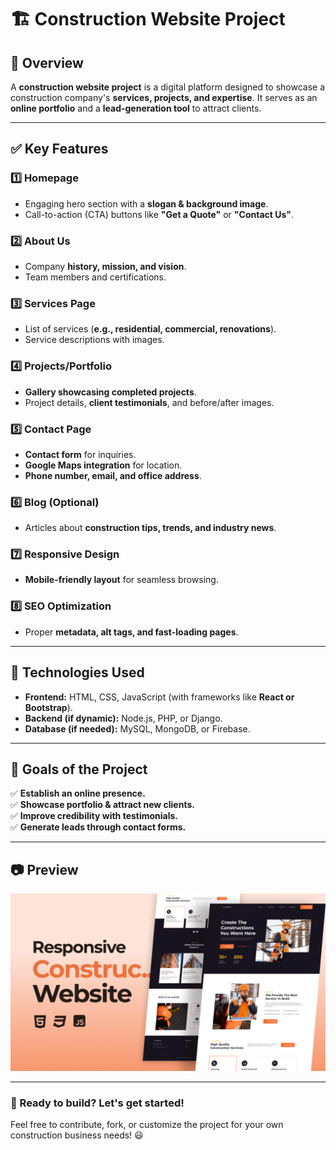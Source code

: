 # 🏗️ Construction Website Project

## 📌 Overview
A **construction website project** is a digital platform designed to showcase a construction company's **services, projects, and expertise**. It serves as an **online portfolio** and a **lead-generation tool** to attract clients.

---

## ✅ Key Features

### 1️⃣ Homepage
- Engaging hero section with a **slogan & background image**.
- Call-to-action (CTA) buttons like **"Get a Quote"** or **"Contact Us"**.

### 2️⃣ About Us
- Company **history, mission, and vision**.
- Team members and certifications.

### 3️⃣ Services Page
- List of services (**e.g., residential, commercial, renovations**).
- Service descriptions with images.

### 4️⃣ Projects/Portfolio
- **Gallery showcasing completed projects**.
- Project details, **client testimonials**, and before/after images.

### 5️⃣ Contact Page
- **Contact form** for inquiries.
- **Google Maps integration** for location.
- **Phone number, email, and office address**.

### 6️⃣ Blog (Optional)
- Articles about **construction tips, trends, and industry news**.

### 7️⃣ Responsive Design
- **Mobile-friendly layout** for seamless browsing.

### 8️⃣ SEO Optimization
- Proper **metadata, alt tags, and fast-loading pages**.

---

## 📌 Technologies Used
- **Frontend:** HTML, CSS, JavaScript (with frameworks like **React or Bootstrap**).
- **Backend (if dynamic):** Node.js, PHP, or Django.
- **Database (if needed):** MySQL, MongoDB, or Firebase.

---

## 🎯 Goals of the Project
✅ **Establish an online presence.**  
✅ **Showcase portfolio & attract new clients.**  
✅ **Improve credibility with testimonials.**  
✅ **Generate leads through contact forms.**  

---

## 📷 Preview
![preview img](/preview.png)

---

### 🚀 Ready to build? Let's get started!

Feel free to contribute, fork, or customize the project for your own construction business needs! 😃

